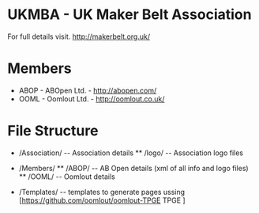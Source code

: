 # UKMBA - UK Maker Belt Association

For full details visit. http://makerbelt.org.uk/

# Members

* ABOP - ABOpen Ltd. - http://abopen.com/
* OOML - Oomlout Ltd. - http://oomlout.co.uk/

# File Structure

* /Association/ -- Association details
** /logo/ -- Association logo files

* /Members/ 
** /ABOP/ -- AB Open details (xml of all info and logo files)
** /OOML/ -- Oomlout details

* /Templates/ -- templates to generate pages ussing [https://github.com/oomlout/oomlout-TPGE TPGE ]
	
	
